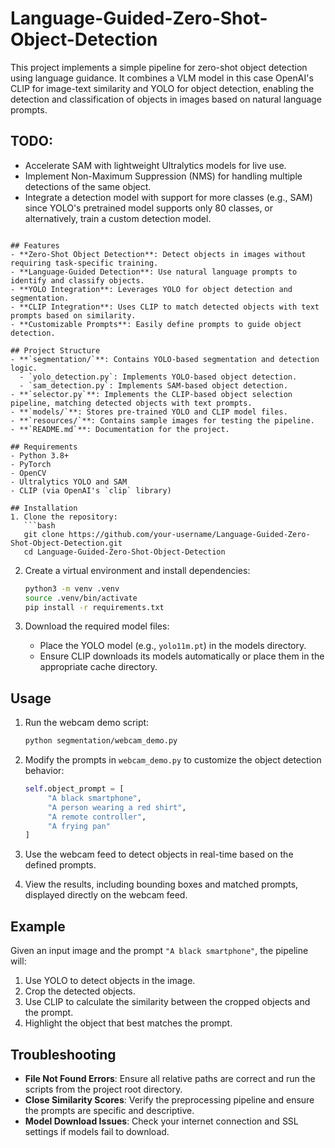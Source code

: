 # Language-Guided-Zero-Shot-Object-Detection

This project implements a simple pipeline for zero-shot object detection using language guidance. It combines a VLM model in this case OpenAI's CLIP for image-text similarity and YOLO for object detection, enabling the detection and classification of objects in images based on natural language prompts.

## TODO:
- Accelerate SAM with lightweight Ultralytics models for live use.
- Implement Non-Maximum Suppression (NMS) for handling multiple detections of the same object.
- Integrate a detection model with support for more classes (e.g., SAM) since YOLO's pretrained model supports only 80 classes, or alternatively, train a custom detection model.
```

## Features
- **Zero-Shot Object Detection**: Detect objects in images without requiring task-specific training.
- **Language-Guided Detection**: Use natural language prompts to identify and classify objects.
- **YOLO Integration**: Leverages YOLO for object detection and segmentation.
- **CLIP Integration**: Uses CLIP to match detected objects with text prompts based on similarity.
- **Customizable Prompts**: Easily define prompts to guide object detection.

## Project Structure
- **`segmentation/`**: Contains YOLO-based segmentation and detection logic.
  - `yolo_detection.py`: Implements YOLO-based object detection.
  - `sam_detection.py`: Implements SAM-based object detection.
- **`selector.py`**: Implements the CLIP-based object selection pipeline, matching detected objects with text prompts.
- **`models/`**: Stores pre-trained YOLO and CLIP model files.
- **`resources/`**: Contains sample images for testing the pipeline.
- **`README.md`**: Documentation for the project.

## Requirements
- Python 3.8+
- PyTorch
- OpenCV
- Ultralytics YOLO and SAM
- CLIP (via OpenAI's `clip` library)

## Installation
1. Clone the repository:
   ```bash
   git clone https://github.com/your-username/Language-Guided-Zero-Shot-Object-Detection.git
   cd Language-Guided-Zero-Shot-Object-Detection

   ```

2. Create a virtual environment and install dependencies:
   ```bash
   python3 -m venv .venv
   source .venv/bin/activate
   pip install -r requirements.txt
   ```

3. Download the required model files:
   - Place the YOLO model (e.g., `yolo11m.pt`) in the models directory.
   - Ensure CLIP downloads its models automatically or place them in the appropriate cache directory.

## Usage
1. Run the webcam demo script:
    ```bash
    python segmentation/webcam_demo.py
    ```

2. Modify the prompts in `webcam_demo.py` to customize the object detection behavior:
    ```python
    self.object_prompt = [
         "A black smartphone",
         "A person wearing a red shirt",
         "A remote controller",
         "A frying pan"
    ]
    ```

3. Use the webcam feed to detect objects in real-time based on the defined prompts.

4. View the results, including bounding boxes and matched prompts, displayed directly on the webcam feed.

## Example
Given an input image and the prompt `"A black smartphone"`, the pipeline will:
1. Use YOLO to detect objects in the image.
2. Crop the detected objects.
3. Use CLIP to calculate the similarity between the cropped objects and the prompt.
4. Highlight the object that best matches the prompt.

## Troubleshooting
- **File Not Found Errors**: Ensure all relative paths are correct and run the scripts from the project root directory.
- **Close Similarity Scores**: Verify the preprocessing pipeline and ensure the prompts are specific and descriptive.
- **Model Download Issues**: Check your internet connection and SSL settings if models fail to download.